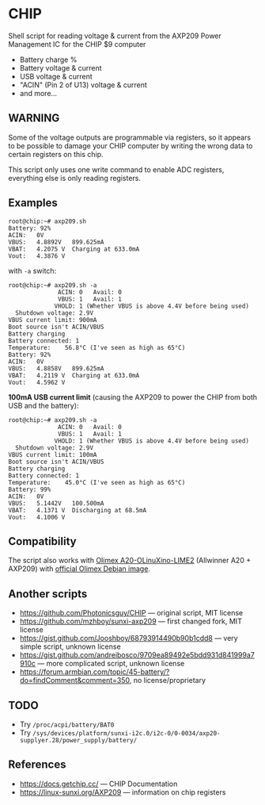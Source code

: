 # CHIP

Shell script for reading voltage & current from the AXP209 Power Management IC for the CHIP $9 computer
* Battery charge %
* Battery voltage & current
* USB voltage & current
* "ACIN" (Pin 2 of U13) voltage & current
* and more...

## WARNING

Some of the voltage outputs are programmable via registers, so it appears to be possible to damage your CHIP computer by writing the wrong data to certain registers on this chip.

This script only uses one write command to enable ADC registers, everything else is only reading registers.

## Examples

```
root@chip:~# axp209.sh
Battery: 92%
ACIN:	0V
VBUS:	4.8892V   899.625mA
VBAT:	4.2075 V  Charging at 633.0mA
Vout:	4.3876 V
```

with `-a` switch:

```
root@chip:~# axp209.sh -a
              ACIN: 0	Avail: 0
              VBUS: 1	Avail: 1
             VHOLD: 1 (Whether VBUS is above 4.4V before being used)
  Shutdown voltage: 2.9V
VBUS current limit: 900mA
Boot source isn't ACIN/VBUS
Battery charging
Battery connected: 1
Temperature:	56.8°C (I've seen as high as 65°C)
Battery: 92%
ACIN:	0V
VBUS:	4.8858V   899.625mA
VBAT:	4.2119 V  Charging at 633.0mA
Vout:	4.5962 V
```

**100mA USB current limit** (causing the AXP209 to power the CHIP from both USB and the battery):

```
root@chip:~# axp209.sh -a
              ACIN: 0	Avail: 0
              VBUS: 1	Avail: 1
             VHOLD: 1 (Whether VBUS is above 4.4V before being used)
  Shutdown voltage: 2.9V
VBUS current limit: 100mA
Boot source isn't ACIN/VBUS
Battery charging
Battery connected: 1
Temperature:	45.0°C (I've seen as high as 65°C)
Battery: 99%
ACIN:	0V
VBUS:	5.1442V   100.500mA
VBAT:	4.1371 V  Discharging at 68.5mA
Vout:	4.1006 V
```

## Compatibility

The script also works with [Olimex A20-OLinuXino-LIME2](https://www.olimex.com/Products/OLinuXino/A20/A20-OLinuXino-LIME2/) (Allwinner A20 + AXP209) with [official Olimex Debian image](https://images.olimex.com/release/a20/).

## Another scripts

* https://github.com/Photonicsguy/CHIP — original script, MIT license
* https://github.com/mzhboy/sunxi-axp209 — first changed fork, MIT license
* https://gist.github.com/Jooshboy/68793914490b90b1cdd8 — very simple script, unknown license
* https://gist.github.com/andreibosco/9709ea89492e5bdd931d841999a7910c — more complicated script, unknown license
* https://forum.armbian.com/topic/45-battery/?do=findComment&comment=350, no license/proprietary

## TODO

* Try `/proc/acpi/battery/BAT0`
* Try `/sys/devices/platform/sunxi-i2c.0/i2c-0/0-0034/axp20-supplyer.28/power_supply/battery/`


## References

* https://docs.getchip.cc/ — CHIP Documentation
* https://linux-sunxi.org/AXP209 — information on chip registers
